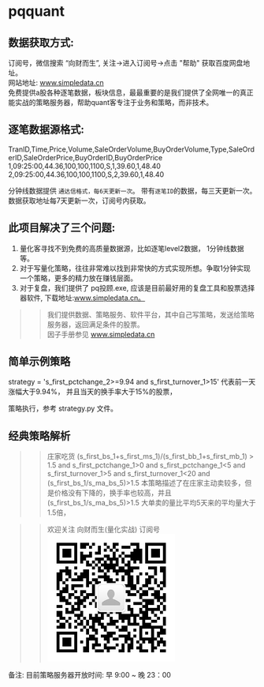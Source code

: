 # pqquant
数据获取方式:
-----------
订阅号，微信搜索  “向财而生”, 关注->进入订阅号->点击 "帮助"  获取百度网盘地址。<br>
网站地址: www.simpledata.cn<br>
免费提供a股各种逐笔数据，板块信息，最最重要的是我们提供了全网唯一的真正能实战的策略服务器，帮助quant客专注于业务和策略，而非技术。<br>

逐笔数据源格式:
-------------
TranID,Time,Price,Volume,SaleOrderVolume,BuyOrderVolume,Type,SaleOrderID,SaleOrderPrice,BuyOrderID,BuyOrderPrice<br>
1,09:25:00,44.36,100,100,1100,S,1,39.60,1,48.40<br>
2,09:25:00,44.36,100,100,1100,S,2,39.60,1,48.40<br>

分钟线数据提供 `通达信格式，每6天更新一次`。
带有`逐笔ID`的数据，每三天更新一次。
数据获取地址每7天更新一次，订阅号内获取。

此项目解决了三个问题:
------------------
1. 量化客寻找不到免费的高质量数据源，比如逐笔level2数据， 1分钟线数据等。<br>
2. 对于写量化策略，往往非常难以找到非常快的方式实现所想。争取1分钟实现一个策略，更多的精力放在赚钱层面。<br>
3. 对于复盘，我们提供了 pq投顾.exe, 应该是目前最好用的复盘工具和股票选择器软件, 下载地址:www.simpledata.cn。<br>


>>我们提供数据、策略服务、软件平台，其中自己写策略，发送给策略服务器，返回满足条件的股票。<br>
>>因子手册参见 www.simpledata.cn<br>

简单示例策略
-----------
strategy = 's_first_pctchange_2>=9.94 and s_first_turnover_1>15'
代表前一天涨幅大于9.94%， 并且当天的换手率大于15%的股票，

策略执行，参考 strategy.py 文件。

经典策略解析
-----------
>>庄家吃货
(s_first_bs_1+s_first_ms_1)/(s_first_bb_1+s_first_mb_1) > 1.5 and s_first_pctchange_1>0 and s_first_pctchange_1<5 and s_first_turnover_1>5 and s_first_turnover_1<20  and (s_first_bs_1/s_ma_bs_5)>1.5
本策略描述了在庄家主动卖较多，但是价格没有下降的，换手率也较高，并且(s_first_bs_1/s_ma_bs_5)>1.5 大单卖的量比平均5天来的平均量大于1.5倍，


>>欢迎关注 向财而生(量化实战) 订阅号<br>
![QRCODE](https://github.com/niping1978/pqquant/blob/main/qrcode.jpg)

备注:
目前策略服务器开放时间:
早 9:00 ~ 晚 23：00


